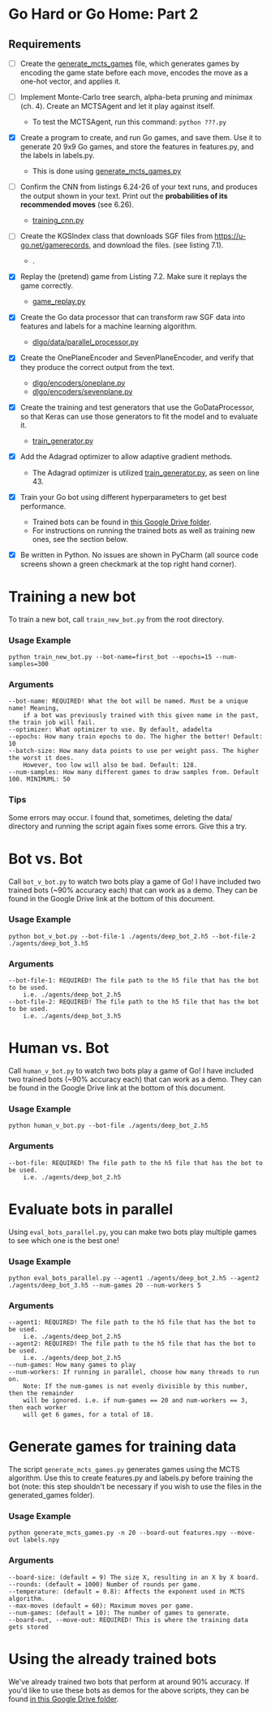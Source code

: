 # Go Hard or Go Home: Part 2

## Requirements
- [ ] Create the [generate_mcts_games](./generate_mcts_games.py) file, which generates games by encoding the game state before each move, encodes the move as a one-hot vector, and applies it.
- [ ] Implement Monte-Carlo tree search, alpha-beta pruning and minimax (ch. 4). Create an MCTSAgent and let it play against itself.
    - To test the MCTSAgent, run this command: `python ???.py`
- [x] Create a program to create, and run Go games, and save them. Use it to generate 20 9x9 Go games, and store the features in features.py, and the labels in labels.py.
    - This is done using [generate_mcts_games.py](./generate_mcts_games.py)
- [ ] Confirm the CNN from listings 6.24-26 of your text runs, and produces the output shown in your text. Print out the **probabilities of its recommended moves** (see 6.26).
    - [training_cnn.py](./training_cnn.py)
- [ ] Create the KGSIndex class that downloads SGF files from https://u-go.net/gamerecords, and download the files. (see listing 7.1).
    - .
- [x] Replay the (pretend) game from Listing 7.2. Make sure it replays the game correctly.
    - [game_replay.py](./game_replay.py)
- [x] Create the Go data processor that can transform raw SGF data into features and labels for a machine learning algorithm.
    - [dlgo/data/parallel_processor.py](./dlgo/data/parallel_processor.py)
- [x] Create the OnePlaneEncoder and SevenPlaneEncoder, and verify that they produce the correct output from the text.
    - [dlgo/encoders/oneplane.py](./dlgo/encoders/oneplane.py)
    - [dlgo/encoders/sevenplane.py](./dlgo/encoders/sevenplane.py)
- [x] Create the training and test generators that use the GoDataProcessor, so that Keras can use those generators to fit the model and to evaluate it.
    - [train_generator.py](./train_generator.py)
- [x] Add the Adagrad optimizer to allow adaptive gradient methods.
    - The Adagrad optimizer is utilized [train_generator.py](./train_generator.py), as seen on line 43.
- [x] Train your Go bot using different hyperparameters to get best performance.
    - Trained bots can be found in [this Google Drive folder](https://drive.google.com/drive/u/2/folders/1HZUnoPckNOFC3Rw34y7YMT4-ILS_R9Hu).
    - For instructions on running the trained bots as well as training new ones, see the section below.
- [x] Be written in Python. No issues are shown in PyCharm (all source code screens shown a green checkmark at the top right hand corner).



# Training a new bot
To train a new bot, call `train_new_bot.py` from the root directory.

### Usage Example
```
python train_new_bot.py --bot-name=first_bot --epochs=15 --num-samples=300
```

### Arguments
```
--bot-name: REQUIRED! What the bot will be named. Must be a unique name! Meaning, 
    if a bot was previously trained with this given name in the past, the train job will fail.
--optimizer: What optimizer to use. By default, adadelta
--epochs: How many train epochs to do. The higher the better! Default: 10
--batch-size: How many data points to use per weight pass. The higher the worst it does. 
    However, too low will also be bad. Default: 128.
--num-samples: How many different games to draw samples from. Default 100. MINIMUML: 50
```

### Tips
Some errors may occur. I found that, sometimes, deleting the data/ directory and running the script again fixes some errors. Give this a try.


# Bot vs. Bot
Call `bot_v_bot.py` to watch two bots play a game of Go! I have included two trained bots (~90% accuracy each) that can work as a demo. They can be found in the Google Drive link at the bottom of this document.

### Usage Example
```
python bot_v_bot.py --bot-file-1 ./agents/deep_bot_2.h5 --bot-file-2 ./agents/deep_bot_3.h5
```

### Arguments
```
--bot-file-1: REQUIRED! The file path to the h5 file that has the bot to be used.
    i.e. ./agents/deep_bot_2.h5
--bot-file-2: REQUIRED! The file path to the h5 file that has the bot to be used.
    i.e. ./agents/deep_bot_3.h5
```


# Human vs. Bot
Call `human_v_bot.py` to watch two bots play a game of Go! I have included two trained bots (~90% accuracy each) that can work as a demo. They can be found in the Google Drive link at the bottom of this document.

### Usage Example
```
python human_v_bot.py --bot-file ./agents/deep_bot_2.h5
```

### Arguments
```
--bot-file: REQUIRED! The file path to the h5 file that has the bot to be used.
    i.e. ./agents/deep_bot_2.h5
```


# Evaluate bots in parallel
Using `eval_bots_parallel.py`, you can make two bots play multiple games to see which one is the best one!

### Usage Example
```
python eval_bots_parallel.py --agent1 ./agents/deep_bot_2.h5 --agent2 ./agents/deep_bot_3.h5 --num-games 20 --num-workers 5
```   

### Arguments
```
--agent1: REQUIRED! The file path to the h5 file that has the bot to be used.
    i.e. ./agents/deep_bot_2.h5
--agent2: REQUIRED! The file path to the h5 file that has the bot to be used.
    i.e. ./agents/deep_bot_2.h5
--num-games: How many games to play
--num-workers: If running in parallel, choose how many threads to run on.
    Note: If the num-games is not evenly divisible by this number, then the remainder
    will be ignored. i.e. if num-games == 20 and num-workers == 3, then each worker
    will get 6 games, for a total of 18.
```


   
# Generate games for training data
The script `generate_mcts_games.py` generates games using the MCTS algorithm. Use this to create features.py and labels.py before training the bot (note: this step shouldn't be necessary if you wish to use the files in the generated_games folder).

### Usage Example
```
python generate_mcts_games.py -n 20 --board-out features.npy --move-out labels.npy
```

### Arguments
```
--board-size: (default = 9) The size X, resulting in an X by X board.
--rounds: (default = 1000) Number of rounds per game.
--temperature: (default = 0.8): Affects the exponent used in MCTS algorithm.
--max-moves (default = 60): Maximum moves per game.
--num-games: (default = 10): The number of games to generate.
--board-out, --move-out: REQUIRED! This is where the training data gets stored
```

# Using the already trained bots
We've already trained two bots that perform at around 90% accuracy. If you'd like to use these bots
as demos for the above scripts, they can be found [in this Google Drive folder](https://drive.google.com/drive/folders/1HZUnoPckNOFC3Rw34y7YMT4-ILS_R9Hu?usp=sharing). 
